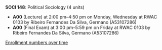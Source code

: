 **SOCI 148**: Political Sociology (4 units)

- **A00** (Lecture) at 2:00 pm–4:50 pm on Monday, Wednesday at RWAC 0103 by Ribeiro Fernandes Da Silva, Germano (A53107286)
- **A00** (Final Exam) at 3:00 pm–5:59 pm on Friday at RWAC 0103 by Ribeiro Fernandes Da Silva, Germano (A53107286)

[Enrollment numbers over time](./SOCI148.tsv)
